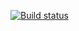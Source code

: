 [![Build status](https://ci.appveyor.com/api/projects/status/829ajpxgya8pggdb?svg=true)](https://ci.appveyor.com/project/xqzrk/apicipostmanecho)